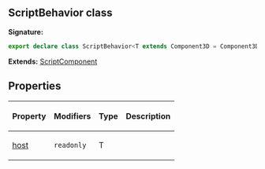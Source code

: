 
## ScriptBehavior class

**Signature:**

```typescript
export declare class ScriptBehavior<T extends Component3D = Component3D> extends ScriptComponent 
```
**Extends:** [ScriptComponent](/reference/scriptcomponent.md)

## Properties

<table><thead><tr><th>

Property


</th><th>

Modifiers


</th><th>

Type


</th><th>

Description


</th></tr></thead>
<tbody><tr><td>

[host](/reference/scriptbehavior/host.md)


</td><td>

`readonly`


</td><td>

T


</td><td>


</td></tr>
</tbody></table>
